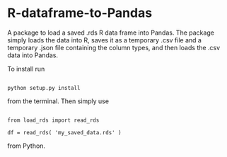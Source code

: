 # R-dataframe-to-Pandas

A package to load a saved .rds R data frame into Pandas. The package simply loads the data into R, saves it as a temporary .csv file and a temporary .json file containing the column types, and then loads the .csv data into Pandas.

To install run

<pre><code> 
python setup.py install
</code></pre>

from the terminal. Then simply use

<pre><code> 
from load_rds import read_rds

df = read_rds( 'my_saved_data.rds' )
</code></pre>

from Python.